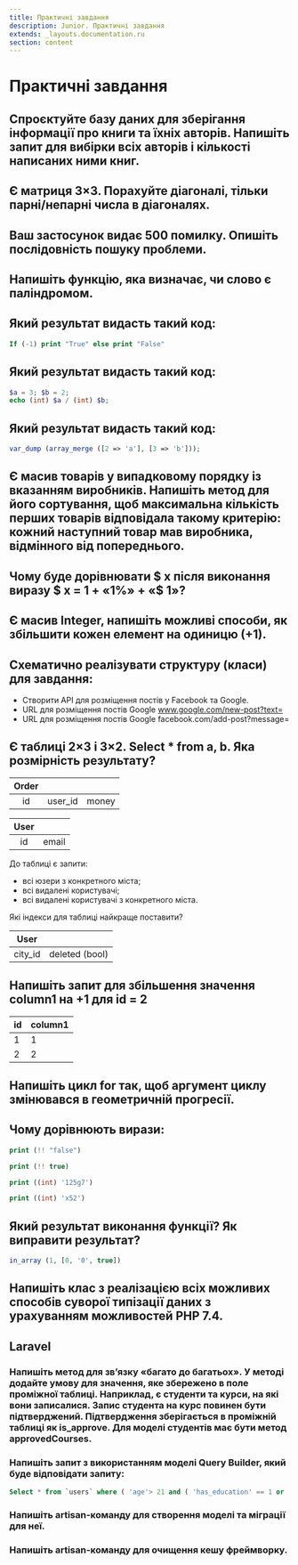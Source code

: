 ```yaml
---
title: Практичні завдання
description: Junior. Практичні завдання
extends: _layouts.documentation.ru
section: content
---
```


# Практичні завдання

## Спроєктуйте базу даних для зберігання інформації про книги та їхніх авторів. Напишіть запит для вибірки всіх авторів і кількості написаних ними книг.

## Є матриця 3×3. Порахуйте діагоналі, тільки парні/непарні числа в діагоналях.

## Ваш застосунок видає 500 помилку. Опишіть послідовність пошуку проблеми.

## Напишіть функцію, яка визначає, чи слово є паліндромом.

## Який результат видасть такий код:

```php
If (-1) print "True" else print "False"
```

## Який результат видасть такий код:

```php
$a = 3; $b = 2;
echo (int) $a / (int) $b;
```

## Який результат видасть такий код:

```php
var_dump (array_merge ([2 => 'a'], [3 => 'b']));
```

## Є масив товарів у випадковому порядку із вказанням виробників. Напишіть метод для його сортування, щоб максимальна кількість перших товарів відповідала такому критерію: кожний наступний товар мав виробника, відмінного від попереднього.

## Чому буде дорівнювати $ x після виконання виразу $ x = 1 + «1%» + «$ 1»?

## Є масив Integer, напишіть можливі способи, як збільшити кожен елемент на одиницю (+1).

## Схематично реалізувати структуру (класи) для завдання:

* Створити API для розміщення постів у Facebook та Google.
* URL для розміщення постів Google www.google.com/new-post?text=
* URL для розміщення постів Google facebook.com/add-post?message=

##  Є таблиці 2×3 і 3×2. Select * from a, b. Яка розмірність результату?

| Order |         |       |
|:-----:|:-------:|:-----:|
| id    | user_id | money |

| User |       |
|:----:|:-----:|
| id   | email |

До таблиці є запити:

- всі юзери з конкретного міста;
- всі видалені користувачі;
- всі видалені користувачі з конкретного міста. 

Які індекси для таблиці найкраще поставити?

|  User   |                |
|:-------:|:--------------:|
| city_id | deleted (bool) |

## Напишіть запит для збільшення значення column1 на +1 для id = 2

| id | column1 |
|----|---------|
| 1  | 1       |
| 2  | 2       |

## Напишіть цикл for так, щоб аргумент циклу змінювався в геометричній прогресії.

## Чому дорівнюють вирази:

```php
print (!! "false")

print (!! true)

print ((int) '125g7')

print ((int) 'x52')
```

## Який результат виконання функції? Як виправити результат?

```php
in_array (1, [0, '0', true])
```

## Напишіть клас з реалізацією всіх можливих способів суворої типізації даних з урахуванням можливостей PHP 7.4.

## Laravel

### Напишіть метод для зв’язку «багато до багатьох». У методі додайте умову для значення, яке збережено в поле проміжної таблиці. Наприклад, є студенти та курси, на які вони записалися. Запис студента на курс повинен бути підтверджений. Підтвердження зберігається в проміжній таблиці як is_approve. Для моделі студентів має бути метод approvedCourses.

### Напишіть запит з використанням моделі Query Builder, який буде відповідати запиту:

```sql
Select * from `users` where ( 'age'> 21 and ( 'has_education' == 1 or 'work_experience'> 2))
```

### Напишіть artisan-команду для створення моделі та міграції для неї.

### Напишіть artisan-команду для очищення кешу фреймворку.